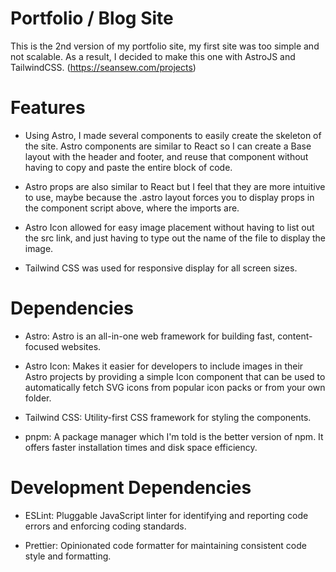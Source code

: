 # Portfolio / Blog Site

This is the 2nd version of my portfolio site, my first site was too simple and not scalable. As a result, I decided to make this one with AstroJS and TailwindCSS. (https://seansew.com/projects)

# Features

- Using Astro, I made several components to easily create the skeleton of the site. Astro components are similar to React so I can create a Base layout with the header and footer, and reuse that component without having to copy and paste the entire block of code.

- Astro props are also similar to React but I feel that they are more intuitive to use, maybe because the .astro layout forces you to display props in the component script above, where the imports are.

- Astro Icon allowed for easy image placement without having to list out the src link, and just having to type out the name of the file to display the image.

- Tailwind CSS was used for responsive display for all screen sizes.

# Dependencies

- Astro: Astro is an all-in-one web framework for building fast, content-focused websites.

- Astro Icon: Makes it easier for developers to include images in their Astro projects by providing a simple Icon component that can be used to automatically fetch SVG icons from popular icon packs or from your own folder.

- Tailwind CSS: Utility-first CSS framework for styling the components.

- pnpm: A package manager which I'm told is the better version of npm. It offers faster installation times and disk space efficiency.

# Development Dependencies

- ESLint: Pluggable JavaScript linter for identifying and reporting code errors and enforcing coding standards.

- Prettier: Opinionated code formatter for maintaining consistent code style and formatting.
